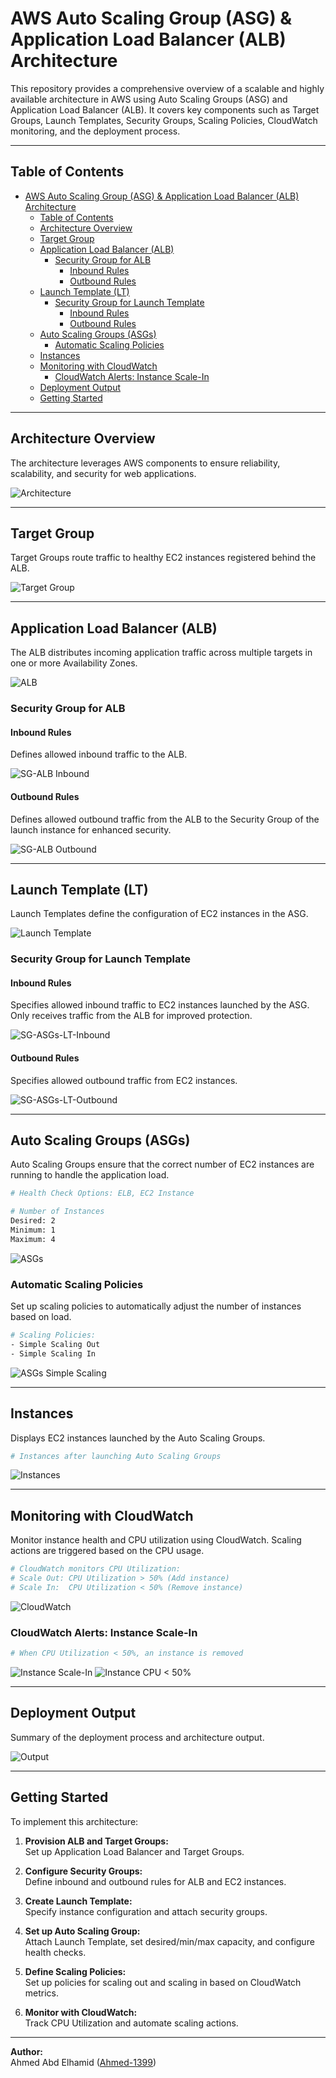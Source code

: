 # AWS Auto Scaling Group (ASG) & Application Load Balancer (ALB) Architecture

This repository provides a comprehensive overview of a scalable and highly available architecture in AWS using Auto Scaling Groups (ASG) and Application Load Balancer (ALB). It covers key components such as Target Groups, Launch Templates, Security Groups, Scaling Policies, CloudWatch monitoring, and the deployment process.

---

## Table of Contents
- [AWS Auto Scaling Group (ASG) \& Application Load Balancer (ALB) Architecture](#aws-auto-scaling-group-asg--application-load-balancer-alb-architecture)
  - [Table of Contents](#table-of-contents)
  - [Architecture Overview](#architecture-overview)
  - [Target Group](#target-group)
  - [Application Load Balancer (ALB)](#application-load-balancer-alb)
    - [Security Group for ALB](#security-group-for-alb)
      - [Inbound Rules](#inbound-rules)
      - [Outbound Rules](#outbound-rules)
  - [Launch Template (LT)](#launch-template-lt)
    - [Security Group for Launch Template](#security-group-for-launch-template)
      - [Inbound Rules](#inbound-rules-1)
      - [Outbound Rules](#outbound-rules-1)
  - [Auto Scaling Groups (ASGs)](#auto-scaling-groups-asgs)
    - [Automatic Scaling Policies](#automatic-scaling-policies)
  - [Instances](#instances)
  - [Monitoring with CloudWatch](#monitoring-with-cloudwatch)
    - [CloudWatch Alerts: Instance Scale-In](#cloudwatch-alerts-instance-scale-in)
  - [Deployment Output](#deployment-output)
  - [Getting Started](#getting-started)

---

## Architecture Overview

The architecture leverages AWS components to ensure reliability, scalability, and security for web applications.

![Architecture](./assets/ALB-AutoScaling.png)

---

## Target Group

Target Groups route traffic to healthy EC2 instances registered behind the ALB.

![Target Group](./assets/Target%20Group.png)

---

## Application Load Balancer (ALB)

The ALB distributes incoming application traffic across multiple targets in one or more Availability Zones.

![ALB](./assets/ALB.png)

### Security Group for ALB

#### Inbound Rules

Defines allowed inbound traffic to the ALB.

![SG-ALB Inbound](./assets/SG-ALB-Inbound.png)

#### Outbound Rules

Defines allowed outbound traffic from the ALB to the Security Group of the launch instance for enhanced security.

![SG-ALB Outbound](./assets/SG-ALB-Outbound.png)

---

## Launch Template (LT)

Launch Templates define the configuration of EC2 instances in the ASG.

![Launch Template](./assets/Launch-Template-Instance.png)

### Security Group for Launch Template

#### Inbound Rules

Specifies allowed inbound traffic to EC2 instances launched by the ASG. Only receives traffic from the ALB for improved protection.

![SG-ASGs-LT-Inbound](./assets/SG-ASGs-LT-Inbound.png)

#### Outbound Rules

Specifies allowed outbound traffic from EC2 instances.

![SG-ASGs-LT-Outbound](./assets/SG-ASGs-LT-Outbound.png)

---

## Auto Scaling Groups (ASGs)

Auto Scaling Groups ensure that the correct number of EC2 instances are running to handle the application load.

```bash
# Health Check Options: ELB, EC2 Instance

# Number of Instances
Desired: 2
Minimum: 1
Maximum: 4
```
![ASGs](./assets/ASGs.png)

### Automatic Scaling Policies

Set up scaling policies to automatically adjust the number of instances based on load.

```bash
# Scaling Policies:
- Simple Scaling Out
- Simple Scaling In
```
![ASGs Simple Scaling](./assets/ASGs-Simple-Scaling.png)

---

## Instances

Displays EC2 instances launched by the Auto Scaling Groups.

```bash
# Instances after launching Auto Scaling Groups
```
![Instances](./assets/Instances.png)

---

## Monitoring with CloudWatch

Monitor instance health and CPU utilization using CloudWatch. Scaling actions are triggered based on the CPU usage.

```bash
# CloudWatch monitors CPU Utilization:
# Scale Out: CPU Utilization > 50% (Add instance)
# Scale In:  CPU Utilization < 50% (Remove instance)
```
![CloudWatch](./assets/Cloud%20Watch.png)

### CloudWatch Alerts: Instance Scale-In

```bash
# When CPU Utilization < 50%, an instance is removed
```
![Instance Scale-In](./assets/Instance-ScaleIn.png)
![Instance CPU < 50%](./assets/Instance-CPU-Less-50.png)

---

## Deployment Output

Summary of the deployment process and architecture output.

![Output](./assets/Output.png)

---

## Getting Started

To implement this architecture:

1. **Provision ALB and Target Groups:**  
   Set up Application Load Balancer and Target Groups.

2. **Configure Security Groups:**  
   Define inbound and outbound rules for ALB and EC2 instances.

3. **Create Launch Template:**  
   Specify instance configuration and attach security groups.

4. **Set up Auto Scaling Group:**  
   Attach Launch Template, set desired/min/max capacity, and configure health checks.

5. **Define Scaling Policies:**  
   Set up policies for scaling out and scaling in based on CloudWatch metrics.

6. **Monitor with CloudWatch:**  
   Track CPU Utilization and automate scaling actions.

---

**Author:**  
Ahmed Abd Elhamid ([Ahmed-1399](https://github.com/Ahmed-1399))